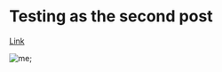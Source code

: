 # Testing as the second post

[Link](http://lejeunerenard.com)

![me](http://lejeunerenard.com/files/avatar.jpg);
